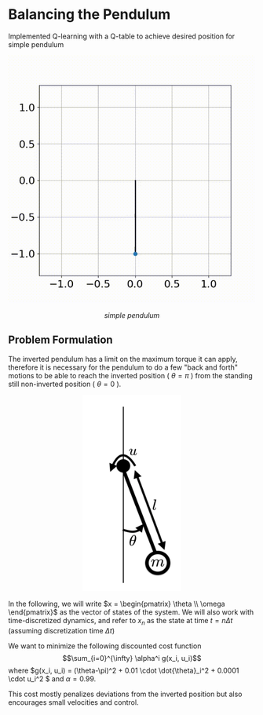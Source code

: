 # Balancing the Pendulum
Implemented Q-learning with a Q-table to achieve desired position for simple pendulum

<p align = 'center'><img src ='assets/pendulum.gif' alt></p>   
<p align = 'center'><em>simple pendulum</em></p> 

## Problem Formulation

The inverted pendulum has a limit on the maximum torque it can apply, therefore it is necessary for the pendulum to do a few "back and forth" motions to be able to reach the inverted position ( $\theta=\pi$ ) from the standing still non-inverted position ( $\theta=0$ ).

<p align = 'center'><img src ='pendulum.png' width="200" height="400" ></p> 

In the following, we will write $x = \begin{pmatrix} \theta \\ \omega \end{pmatrix}$ as the vector of states of the system. We will also work with time-discretized dynamics, and refer to $x_n$ as the state at time $t = n \Delta t$ (assuming discretization time $\Delta t$)

We want to minimize the following discounted cost function
$$\sum_{i=0}^{\infty} \alpha^i g(x_i, u_i)$$ where 
$g(x_i, u_i) = (\theta-\pi)^2 + 0.01 \cdot \dot{\theta}_i^2 + 0.0001 \cdot u_i^2 $ and $\alpha=0.99$.

This cost mostly penalizes deviations from the inverted position but also encourages small velocities and control.
